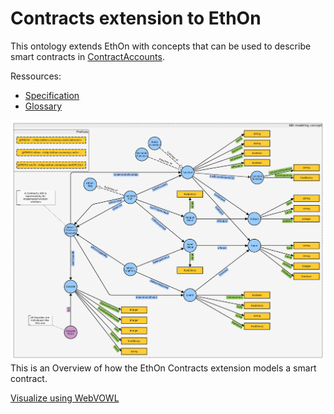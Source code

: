 # Contracts extension to EthOn
This ontology extends EthOn with concepts that can be used to describe smart contracts in [ContractAccounts](http://ethon.consensys.net/ContractAccount).

Ressources:
- [Specification](http://ethon.consensys.net/Contracts/EthOn_Contracts_spec.html)
- [Glossary](https://github.com/ConsenSys/EthOn/tree/master/Contracts/EthOn_Contracts_glossary.md)

![Illustration key](doc_resources/img/EthOn_Contracts_overview.png)
This is an Overview of how the EthOn Contracts extension models a smart contract.

[Visualize using WebVOWL](http://visualdataweb.de/webvowl/#iri=https://raw.githubusercontent.com/ConsenSys/EthOn/master/Contracts/EthOn_Contracts.rdf)